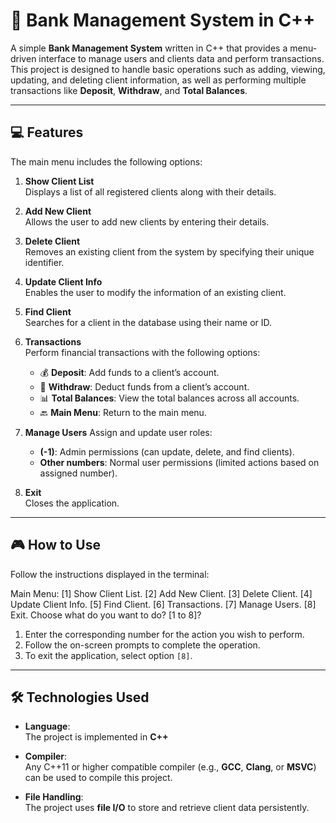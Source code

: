 # 🏦 Bank Management System in C++

A simple **Bank Management System** written in C++ that provides a menu-driven interface to manage users and clients data and perform transactions. This project is designed to handle basic operations such as adding, viewing, updating, and deleting client information, as well as performing multiple transactions like **Deposit**, **Withdraw**, and **Total Balances**.

---

## 💻 Features

The main menu includes the following options:

1. **Show Client List**  
   Displays a list of all registered clients along with their details.

2. **Add New Client**  
   Allows the user to add new clients by entering their details.

3. **Delete Client**  
   Removes an existing client from the system by specifying their unique identifier.

4. **Update Client Info**  
   Enables the user to modify the information of an existing client.

5. **Find Client**  
   Searches for a client in the database using their name or ID.

6. **Transactions**  
   Perform financial transactions with the following options:

   - 💰 **Deposit**: Add funds to a client’s account.
   - 💸 **Withdraw**: Deduct funds from a client’s account.
   - 📊 **Total Balances**: View the total balances across all accounts.
   - 🔙 **Main Menu**: Return to the main menu.

7. **Manage Users**
   Assign and update user roles:

   - **(-1)**: Admin permissions (can update, delete, and find clients).
   - **Other numbers**: Normal user permissions (limited actions based on assigned number).

8. **Exit**  
   Closes the application.

---

## 🎮 How to Use

Follow the instructions displayed in the terminal:

Main Menu:
[1] Show Client List.
[2] Add New Client.
[3] Delete Client.
[4] Update Client Info.
[5] Find Client.
[6] Transactions.
[7] Manage Users.
[8] Exit.
Choose what do you want to do? [1 to 8]?

1. Enter the corresponding number for the action you wish to perform.
2. Follow the on-screen prompts to complete the operation.
3. To exit the application, select option `[8]`.

---

## 🛠️ Technologies Used

- **Language**:  
  The project is implemented in **C++**

- **Compiler**:  
  Any C++11 or higher compatible compiler (e.g., **GCC**, **Clang**, or **MSVC**) can be used to compile this project.

- **File Handling**:  
  The project uses **file I/O** to store and retrieve client data persistently.
